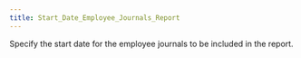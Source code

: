 ```yaml
---
title: Start_Date_Employee_Journals_Report
---
```



Specify the start date for the employee journals to be included in the report.
